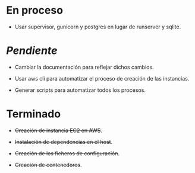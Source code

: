 # **En proceso**
- Usar supervisor, gunicorn y postgres en lugar de runserver y sqlite.

# *Pendiente*
- Cambiar la documentación para reflejar dichos cambios.

- Usar aws cli para automatizar el proceso de creación de las instancias.

- Generar scripts para automatizar todos los procesos.

# Terminado
- ~~Creación de instancia EC2 en AWS~~.

- ~~Instalación de dependencias en el host~~.

- ~~Creación de los ficheros de configuración~~.

- ~~Creación de contenedores~~.

